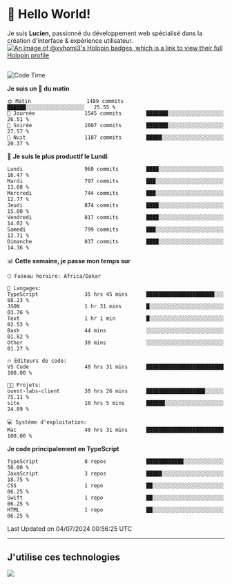 # 👋 Hello World!

Je suis **Lucien**, passionné du développement web spécialisé dans la création d'interface & expérience utilisateur.
[![An image of @xyhomi3's Holopin badges, which is a link to view their full Holopin profile](https://holopin.me/xyhomi3)](https://holopin.io/@xyhomi3)

##

<!--START_SECTION:waka-->
![Code Time](http://img.shields.io/badge/Code%20Time-1%2C499%20hrs%205%20mins-blue)

**Je suis un 🐤 du matin** 

```text
🌞 Matin                  1489 commits        ██████░░░░░░░░░░░░░░░░░░░   25.55 % 
🌆 Journée                1545 commits        ███████░░░░░░░░░░░░░░░░░░   26.51 % 
🌃 Soirée                 1607 commits        ███████░░░░░░░░░░░░░░░░░░   27.57 % 
🌙 Nuit                   1187 commits        █████░░░░░░░░░░░░░░░░░░░░   20.37 % 
```
📅 **Je suis le plus productif le Lundi** 

```text
Lundi                    960 commits         ████░░░░░░░░░░░░░░░░░░░░░   16.47 % 
Mardi                    797 commits         ███░░░░░░░░░░░░░░░░░░░░░░   13.68 % 
Mercredi                 744 commits         ███░░░░░░░░░░░░░░░░░░░░░░   12.77 % 
Jeudi                    874 commits         ████░░░░░░░░░░░░░░░░░░░░░   15.00 % 
Vendredi                 817 commits         ████░░░░░░░░░░░░░░░░░░░░░   14.02 % 
Samedi                   799 commits         ███░░░░░░░░░░░░░░░░░░░░░░   13.71 % 
Dimanche                 837 commits         ████░░░░░░░░░░░░░░░░░░░░░   14.36 % 
```


📊 **Cette semaine, je passe mon temps sur** 

```text
🕑︎ Fuseau horaire: Africa/Dakar

💬 Langages: 
TypeScript               35 hrs 45 mins      ██████████████████████░░░   88.23 % 
JSON                     1 hr 31 mins        █░░░░░░░░░░░░░░░░░░░░░░░░   03.76 % 
Text                     1 hr 1 min          █░░░░░░░░░░░░░░░░░░░░░░░░   02.53 % 
Bash                     44 mins             ░░░░░░░░░░░░░░░░░░░░░░░░░   01.82 % 
Other                    30 mins             ░░░░░░░░░░░░░░░░░░░░░░░░░   01.27 % 

🔥 Éditeurs de code: 
VS Code                  40 hrs 31 mins      █████████████████████████   100.00 % 

🐱‍💻 Projets: 
ouest-labs-client        30 hrs 26 mins      ███████████████████░░░░░░   75.11 % 
site                     10 hrs 5 mins       ██████░░░░░░░░░░░░░░░░░░░   24.89 % 

💻 Système d'exploitation: 
Mac                      40 hrs 31 mins      █████████████████████████   100.00 % 
```

**Je code principalement en TypeScript** 

```text
TypeScript               8 repos             ████████████░░░░░░░░░░░░░   50.00 % 
JavaScript               3 repos             █████░░░░░░░░░░░░░░░░░░░░   18.75 % 
CSS                      1 repo              ██░░░░░░░░░░░░░░░░░░░░░░░   06.25 % 
Swift                    1 repo              ██░░░░░░░░░░░░░░░░░░░░░░░   06.25 % 
HTML                     1 repo              ██░░░░░░░░░░░░░░░░░░░░░░░   06.25 % 
```




 Last Updated on 04/07/2024 00:56:25 UTC
<!--END_SECTION:waka-->
---

## J'utilise ces technologies

<p align="left">
  <a href="https://skillicons.dev">
    <img src="https://skillicons.dev/icons?i=ts,js,md,scss,tailwind,react,docker,express,astro,vite,nextjs,vercel,figma,ableton" />
  </a>
</p>

